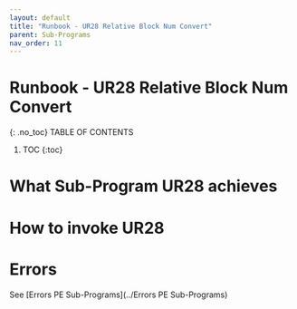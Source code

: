 ```yaml
---
layout: default
title: "Runbook - UR28 Relative Block Num Convert"
parent: Sub-Programs
nav_order: 11
---
```


# Runbook - UR28 Relative Block Num Convert
{: .no_toc}
TABLE OF CONTENTS 
1. TOC
{:toc}  

# What Sub-Program UR28 achieves

# How to invoke UR28

# Errors
See [Errors PE Sub-Programs](../Errors PE Sub-Programs)
